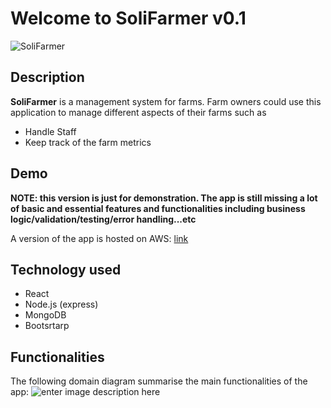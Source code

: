 # Welcome to SoliFarmer v0.1
![SoliFarmer](https://i.ibb.co/G7mVcwN/Logo.png)

## Description
**SoliFarmer** is a management system for farms. Farm owners could use this application to manage different aspects of their farms such as

 -  Handle Staff
 -  Keep track of the farm metrics 

## Demo
**NOTE: this version is just for demonstration. The app is still missing a lot of basic and essential features and functionalities including business logic/validation/testing/error handling...etc**

A version of the app is hosted on AWS: [link](http://ec2-44-201-80-245.compute-1.amazonaws.com/)

## Technology used 

 - React 
 - Node.js (express) 
 - MongoDB 
 - Bootsrtarp

## Functionalities 

The following domain diagram summarise the main functionalities of the app: 
![enter image description here](https://i.ibb.co/zJB7yF7/Soli-Farmer-Domain-Model-drawio.png)



